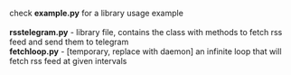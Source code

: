 check <b>example.py</b> for a library usage example
<br><br>
<b>rsstelegram.py</b> - library file, contains the class with methods to fetch rss feed and send them to telegram<br>
<b>fetchloop.py</b> - [temporary, replace with daemon] an infinite loop that will fetch rss feed at given intervals<br>
